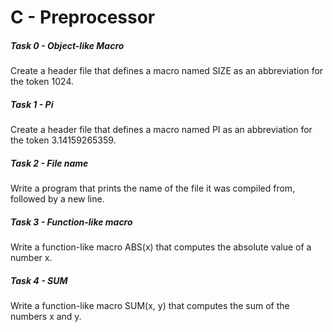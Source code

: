 # C - Preprocessor

##### Task 0 - Object-like Macro
Create a header file that defines a macro named SIZE as an abbreviation for the token 1024. 
##### Task 1 - Pi
Create a header file that defines a macro named PI as an abbreviation for the token 3.14159265359.
##### Task 2 - File name
Write a program that prints the name of the file it was compiled from, followed by a new line.
##### Task 3 - Function-like macro
Write a function-like macro ABS(x) that computes the absolute value of a number x.
##### Task 4 - SUM
Write a function-like macro SUM(x, y) that computes the sum of the numbers x and y.

